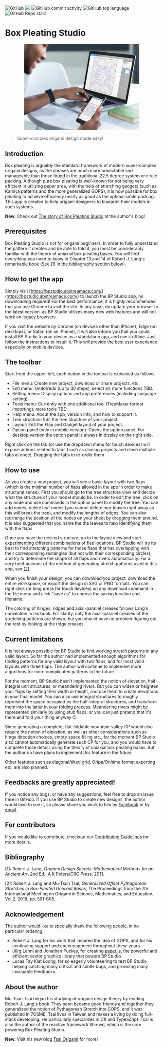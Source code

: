 
![GitHub](https://img.shields.io/github/license/MuTsunTsai/box-pleating-studio)
![](https://img.shields.io/badge/platform-ALL-lightgrey)
![GitHub commit activity](https://img.shields.io/github/commit-activity/m/MuTsunTsai/box-pleating-studio)
![GitHub top language](https://img.shields.io/github/languages/top/MuTsunTsai/box-pleating-studio)
![GitHub Repo stars](https://img.shields.io/github/stars/MuTsunTsai/box-pleating-studio?style=social)

# Box Pleating Studio

<div style="text-align:center; margin:1rem;"><img src="https://github.com/MuTsunTsai/box-pleating-studio/raw/main/src/public/assets/mockup.jpg" style="max-width: min(500px, 80%);"></div>

> Super-complex origami design made easy!

## Introduction

Box pleating is arguably the standard framework of modern super-complex origami designs,
as the creases are much more predictable and manageable than those found in the traditional 22.5 degree system or circle packing.
Although pure box pleating is well-known for not being very efficient in utilizing paper area,
with the help of stretching gadgets (such as Kamiya patterns and the more generalized GOPS),
it is now possible for box pleating to achieve efficiency nearly as good as the optimal circle packing.
This app is created to help origami designers to blueprint their models in such systems.

**New**: Check out [The story of Box Pleating Studio](https://origami.abstreamace.com/2021/06/02/the-story-of-box-pleating-studio/) at the author's blog!

## Prerequisites

Box Pleating Studio is not for origami beginners.
In order to fully understand the pattern it creates and be able to fold it,
you must be considerably familiar with the theory of uniaxial box pleating bases.
You will find everything you need to know in Chapter 13 and 14 of Robert J. Lang's remarkable book
(See [[1]](#b1) in the bibliography section below).

## How to get the app

Simply visit [https://bpstudio.abstreamace.com/](https://bpstudio.abstreamace.com/)
to launch the BP Studio app, no downloading required!
For the best performance, it is highly recommended that you use Chrome to visit the site.
In any case, do update your browser to the latest version,
as BP Studio utilizes many new web features and will not work on legacy browsers.

If you visit the website by Chrome (on devices other than iPhone), Edge (on desktops), or Safari (on an iPhone),
it will also inform you that you could install BP Studio to your device as a standalone app, and use it offline.
Just follow the instructions to install it.
This will provide the best user experience especially on mobile devices.

## The toolbar

Start from the upper-left, each button in the toolbar is explained as follows.

- File menu: Create new project, download or share projects, etc.
- Edit menu: Undo/redo (up to 30 steps), select all; more functions TBD.
- Setting menu: Display options and app preferences (including language setting).
- Tools menu: Currently with one additional tool (TreeMaker format importing); more tools TBD.
- Help menu: About the app, version info, and how to support it.
- Tree structure: Edit the tree structure of your project.
- Layout: Edit the Flap and Gadget layout of your project.
- Option panel (only in mobile version): Opens the option panel. For desktop version the option panel is always in display on the right side.

Right click on the tab (or use the dropdown menu for touch devices)
will expose actions related to tabs (such as cloning projects and close multiple tabs at once).
Dragging the tabs to re-order them.

## How to use

As you create a new project, you will see a basic layout with two flaps
(which is the minimal number of flaps allowed in the app in order to make structural sense).
First you should go to the tree structure view and decide what the structure of your model should be.
In order to edit the tree, click on any node and use commands in the option panel to modify the tree.
You can add nodes, delete leaf nodes (you cannot delete non-leaves right away as this will break the tree),
and modify the lengths of edges.
You can also rearrange the position of the nodes on your sheet by dragging them around.
It is also suggested that you name the the leaves to help identifying them with the flaps.

Once you have the desired structure, go to the layout view and start experimenting different combinations of flap locations.
BP Studio will try its best to find stretching patterns for those flaps that has overlapping with their corresponding rectangles
(but not with their corresponding circles), and try to determine the shape of all flaps and rivers automatically.
For a very brief account of the method of generating stretch patterns used in this app, see [[2]](#b2).

When you finish your design, you can download you project, download the entire workspace, or export the design in SVG or PNG formats.
You can right click (or long press for touch devices) on any download command in the file menu and click "save as" to choose the saving location and filename.

The coloring of hinges, ridges and axial-parallel creases follows Lang's convention in his book.
For clarity, only the axial-parallel creases of the stretching patterns are shown,
but you should have no problem figuring out the rest by looking at the ridge creases.

## Current limitations

 It is not always possible for BP Studio to find working stretch patterns in any valid layout.
 So far the author had implemented enough algorithms for finding patterns for any valid layout with two flaps,
 and for most valid layouts with three flaps.
 The author will continue to implement more algorithms for more complicated patterns in the future.

For the moment, BP Studio hasn't implemented the notion of elevation, half-integral unit structures, or meandering rivers.
But you can widen or heighten your flaps by setting their width or height,
and use them to create elevations in your final model.
You can also use integral structures to roughly represent the space occupied by the half-integral structures,
and transform them into the latter in your folding process.
Meandering rivers might be represented similarly by using stub flaps,
or you can just pretend that it's there and fold your thing anyway 😉

Since generating a complete, flat-foldable mountain-valley CP would also require the notion of elevation,
as well as other considerations such as hinge direction choices, empty space filling etc.,
for the moment BP Studio also cannot automatically generate such CP for you,
and you would have to complete those details using the theory of uniaxial box pleating bases.
But the author do have plans to implement this feature in the future.

Other features such as diagonal/tilted grid, Oripa/Orihime format exporting etc. are also planned.

## Feedbacks are greatly appreciated!

If you notice any bugs, or have any suggestions, feel free to drop an issue here in GitHub.
If you use BP Studio to create new designs,
the author would love to see it, so please share you work to him by
[Facebook](https://www.facebook.com/donald.mutsun.tsai/) or by [email](mailto:don.m.t.tsai@gmail.com).

## For contributors

If you would like to contribute, checkout our
[Contributing Guidelines](https://github.com/MuTsunTsai/box-pleating-studio/blob/main/CONTRIBUTING.md) for more details.

## Bibliography

<span id="b1">[1]</span>: Robert J. Lang, *Origami Design Secrets: Mathematical Methods for an Ancient Art*, 2nd Ed., A K Peters/CRC Press, 2011.

<span id="b2">[2]</span>: Robert J. Lang and Mu-Tsun Tsai, *Generalized Offset Pythagorean Stretches in Box-Pleated Uniaxial Bases*, The Proceedings from the 7th International Meeting on Origami in Science, Mathematics, and Education, Vol.2, 2018, pp. 591-606.

## Acknowledgement

The author would like to specially thank the following people, in no particular ordering:
- Robert J. Lang for his work that inspired the idea of GOPS,
and for his continuing support and encouragement throughout these years.
- Jürg Lehni and Jonathan Puckey, for creating [paper.js](http://paperjs.org/),
the powerful and efficient vector graphics library that powers BP Studio.
- Lucas Tay Kiat Loong, for so eagerly volunteering to test BP Studio,
helping catching many critical and subtle bugs, and providing many invaluable feedbacks.

## About the author

Mu-Tsun Tsai began his studying of origami design theory by reading Robert J. Lang's book.
They soon became good friends and together they generalized the notion of Pythagorean Stretch into GOPS,
and it was published in 7OSME.
Tsai lives in Taiwan and makes a living by doing full-stack developing.
He particularly specializes in C# and TypeScript.
Tsai is also the author of the reactive framework Shrewd,
which is the core powering Box Pleating Studio.

**New**: Visit his new blog [Tsai Origami](https://origami.abstreamace.com/) for more!

